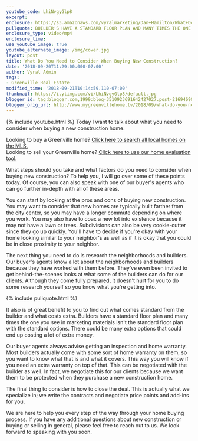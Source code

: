 ```yaml
---
youtube_code: LhiNvgyGlp8
excerpt:
enclosure: https://s3.amazonaws.com/vyralmarketing/Dan+Hamilton/What+Do+You+Need+to+Consider+When+Buying+New+Construction%253F+%257C+Greenville+Real+Estate+Agent.mp4
pullquote: BUILDER'S HAVE A STANDARD FLOOR PLAN AND MANY TIMES THE ONE YOU SEE MARKETED ISN'T THE STANDARD FLOOR PLAN WITH THE STANDARD OPTIONS.
enclosure_type: video/mp4
enclosure_time:
use_youtube_image: true
youtube_alternate_image: /img/cover.jpg
layout: post
title: What Do You Need to Consider When Buying New Construction?
date: '2018-09-20T11:29:00.000-07:00'
author: Vyral Admin
tags:
- Greenville Real Estate
modified_time: '2018-09-21T10:14:59.110-07:00'
thumbnail: https://i.ytimg.com/vi/LhiNvgyGlp8/default.jpg
blogger_id: tag:blogger.com,1999:blog-3510923691642427027.post-2169469802314121599
blogger_orig_url: http://www.mygreenvillehome.tv/2018/09/what-do-you-need-to-consider-when.html
---
```

{% include youtube.html %}
Today I want to talk about what you need to consider when buying a new construction home.

<div class="post-cta">
Looking to buy a Greenville home? <a href="http://www.mygreenvillehome.com/buy/" target="_blank">Click here to search all local homes on the MLS.</a><br>
Looking to sell your Greenville home? <a href="http://www.mygreenvillehome.com/sell/" target="_blank">Click here to use our home evaluation tool.</a>
</div>

What steps should you take and what factors do you need to consider when buying new construction? To help you, I will go over some of these points today. Of course, you can also speak with one of our buyer's agents who can go further in-depth with all of these areas.

You can start by looking at the pros and cons of buying new construction. You may want to consider that new homes are typically built farther from the city center, so you may have a longer commute depending on where you work. You may also have to coax a new lot into existence because it may not have a lawn or trees. Subdivisions can also be very cookie-cutter since they go up quickly. You'll have to decide if you're okay with your home looking similar to your neighbor's as well as if it is okay that you could be in close proximity to your neighbor.

The next thing you need to do is research the neighborhoods and builders. Our buyer's agents know a lot about the neighborhoods and builders because they have worked with them before. They’ve even been invited to get behind-the-scenes looks at what some of the builders can do for our clients. Although they come fully prepared, it doesn't hurt for you to do some research yourself so you know what you're getting into.

{% include pullquote.html %}

It also is of great benefit to you to find out what comes standard from the builder and what costs extra. Builders have a standard floor plan and many times the one you see in marketing materials isn't the standard floor plan with the standard options. There could be many extra options that could end up costing a lot of extra money.

Our buyer agents always advise getting an inspection and home warranty. Most builders actually come with some sort of home warranty on them, so you want to know what that is and what it covers. This way you will know if you need an extra warranty on top of that. This can be negotiated with the builder as well. In fact, we negotiate this for our clients because we want them to be protected when they purchase a new construction home.

The final thing to consider is how to close the deal. This is actually what we specialize in; we write the contracts and negotiate price points and add-ins for you.

We are here to help you every step of the way through your home buying process. If you have any additional questions about new construction or buying or selling in general, please feel free to reach out to us. We look forward to speaking with you soon.
